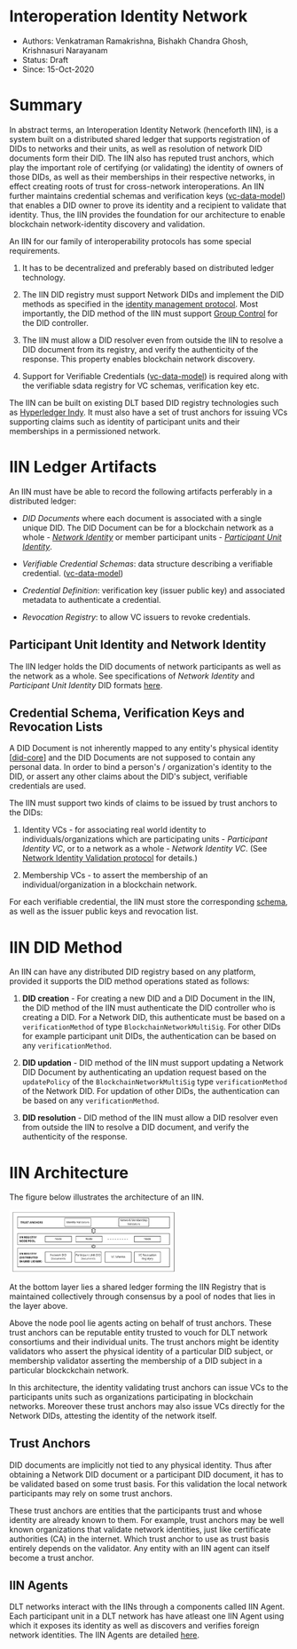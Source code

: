 <!--
 Copyright IBM Corp. All Rights Reserved.

 SPDX-License-Identifier: CC-BY-4.0
 -->
# Interoperation Identity Network

* Authors: Venkatraman Ramakrishna, Bishakh Chandra Ghosh, Krishnasuri Narayanam
* Status: Draft
* Since: 15-Oct-2020


# Summary

In abstract terms, an Interoperation Identity Network (henceforth IIN), is a system built on a distributed shared ledger that supports registration of DIDs to networks and their units, as well as resolution of network DID documents form their DID. The IIN also has reputed trust anchors, which play the important role of certifying (or validating) the identity of owners of those DIDs, as well as their memberships in their respective networks, in effect creating roots of trust for cross-network interoperations. An IIN further maintains credential schemas and verification keys ([vc-data-model](https://www.w3.org/TR/vc-data-model/#dfn-verifiable-data-registries)) that enables a DID owner to prove its identity and a recipient to validate that identity. Thus, the IIN provides the foundation for our architecture to enable blockchain network-identity discovery and validation.

An IIN for our family of interoperability protocols has some special requirements.

1. It has to be decentralized and preferably based on distributed ledger technology.

2. The IIN DID registry must support Network DIDs and implement the DID methods as specified in the [identity management protocol](../../protocols/identity/readme.md). Most importantly, the DID method of the IIN must support [Group Control](https://www.w3.org/TR/did-core/#group-control) for the DID controller.

3. The IIN must allow a DID resolver even from outside the IIN  to resolve a DID document from its registry, and verify the authenticity of the response. This property enables blockchain network discovery.

4. Support for Verifiable Credentials ([vc-data-model](https://www.w3.org/TR/vc-data-model/#dfn-verifiable-data-registries)) is required along with the verifiable sdata registry for VC schemas, verification key etc.

The IIN can be built on existing DLT based DID registry technologies such as  [Hyperledger Indy](https://hyperledger-indy.readthedocs.io/projects/sdk/en/latest/docs/getting-started/indy-walkthrough.html). It must also have a set of trust anchors for issuing VCs supporting claims such as identity of participant units  and their memberships in a permissioned network.

# IIN Ledger Artifacts

An IIN must have be able to record the following artifacts perferably in a distributed ledger:
* _DID Documents_ where each document is associated with a single unique DID. The DID Document can be for a blockchain network as a whole - [*Network Identity*](../../formats/identity.md) or member participant units - [*Participant Unit Identity*](../../formats/identity.md).

* _Verifiable Credential Schemas_: data structure describing a verifiable credential. ([vc-data-model](https://www.w3.org/TR/vc-data-model/#dfn-verifiable-data-registries))
  
* _Credential Definition_: verification key (issuer public key) and associated metadata to authenticate a credential.

* _Revocation Registry_: to allow VC issuers to revoke credentials.

## Participant Unit Identity and Network Identity

The IIN ledger holds the DID documents of network participants as well as the network as a whole. 
See specifications of *Network Identity* and *Participant Unit Identity* DID formats [here](../../formats/identity.md). 


## Credential Schema, Verification Keys and Revocation Lists

A DID Document is not inherently mapped to any entity's physical identity [[did-core](https://www.w3.org/TR/did-core/#binding-to-physical-identity)] and the DID Documents are not supposed to contain any personal data. In order to bind a person's / organization's identity to the DID, or assert any other claims about the DID's subject, verifiable credentials are used.

The IIN must support two kinds of claims to be issued by trust anchors to the DIDs:

1. Identity VCs - for associating real world identity to individuals/organizations which are participating units -  *Participant Identity VC*, or to a network as a whole - *Network Identity VC*. (See [Network Identity Validation
 protocol](../../protocols/identity/network-identity-validation.md) for details.) 

2. Membership VCs - to assert the membership of an individual/organization in a blockchain network.

For each verifiable credential, the IIN must store the corresponding [schema](https://www.w3.org/TR/vc-data-model/#data-schemas), as well as the issuer public keys and revocation list.




<!-- 
An IIN contains the following:
* Identity record: `<DID>,<Service-Endpoint>` for each of the following:
  * Every steward
  * (If applicable) every trust anchor created by a steward of this IIN
  * Every network unit certified by a steward or a trust anchor of this IIN
* Credential schemas corresponding to the following:
  * Membership list for a network, with the following attributes: `<Network-ID>`, `[<DID1>,<DID2>,......]`
  * Membership info for a network unit, with the following attributes: `<Network-ID>` (_Currently, this is the only attribute relevant for identify information sharing, but we can add more for other kinds of information sharing_)
* Credential definitions corresponding to the following:
  * Membership list for a network: signing (issuing) key owned by a steward or trust anchor of this IIN
  * Membership information for a network unit: signing (issuing) key owned by a steward or trust anchor of this IIN
  * 
  *  -->

# IIN DID Method

An IIN can have any distributed DID registry based on any platform, provided it supports the DID method operations stated as follows: 

1. **DID creation** - For creating a new DID and a DID Document in the IIN, the DID method of the IIN must authenticate the DID controller who is creating a DID. For a Network DID, this authenticate must be based on a `verificationMethod` of type `BlockchainNetworkMultiSig`. For other DIDs for example participant unit DIDs, the authentication can be based on any `verificationMethod`.

2. **DID updation** - DID method of the IIN must support updating a Network DID Document by authenticating an updation request based on the `updatePolicy` of the `BlockchainNetworkMultiSig` type `verificationMethod` of the Network DID. For updation of other DIDs, the authentication can be based on any `verificationMethod`.


3. **DID resolution** - DID method of the IIN must allow a DID resolver even from outside the IIN  to resolve a DID document, and verify the authenticity of the response.


# IIN Architecture

The figure below illustrates the architecture of an IIN.

<img src="../../resources/images/iin.jpg" width=60%>

At the bottom layer lies a shared ledger forming the IIN Registry that is maintained collectively through consensus by a pool of nodes that lies in the layer above.

Above the node pool lie agents acting on behalf of trust anchors. These trust anchors can be reputable entity trusted to vouch for DLT network consortiums and their individual units. The trust anchors might be identity validators who assert the physical identity of a particular DID subject, or membership validator asserting the membership of a DID subject in a particular blockckchain network.

In this architecture, the identity validating trust anchors can issue VCs to the participants units such as organizations participating in blockchain networks. Moreover these trust anchors may also issue VCs directly for the Network DIDs, attesting the identity of the network itself.

## Trust Anchors

DID documents are implicitly not tied to any physical identity. Thus after obtaining a Network DID document or a participant DID document, it has to be validated based on some trust basis. For this validation the local network participants may rely on some trust anchors.

These trust anchors are entities that the participants trust and whose identity are already known to them. For example, trust anchors may be well known organizations that validate network identities, just like certificate authorities (CA) in the internet. Which trust anchor to use as trust basis entirely depends on the validator. Any entity with an IIN agent can itself become a trust anchor.


## IIN Agents

DLT networks interact with the IINs through a components called IIN Agent. Each participant unit in a DLT network has have atleast one IIN Agent using which it exposes its identity as well as discovers and verifies foreign network identities. The IIN Agents are detailed [here](./iin-agent.md).


<!-- 
# IIN Structure and Bootstrap

This is a Hyperledger Indy network that is collectively managed by a set of _stewards_. For an IIN to facilitate bilateral interoperation between networks N1 and N2, the following constraint must hold: _for every unit in N1 and N2, there exists at least one steward that is trusted, directly or transitively, by that network unit_.

In the limiting, or trivial, case, an IIN can contain just one steward that is trusted by every unit in N1 and N2. For the purpose of our protocol, such a network would be functionally indistinguishable from, though less trustworthy than, a truly distributed IIN that contains multiple stewards representing trusted authorities that have agreed to join that IIN and are bound by a shared ledger.

_Proposal for initial implementation_: Build an IIN that contains four Indy nodes (as per the reference Indy implementation) and two stewards. This implementation will be non-trivial and will have one steward corresponding to each interoperating network (i.e., consortium) in at least some demo scenarios. _Example_: for interoperation between TradeLens and We.Trade, we build an IIN containing two stewards by default: one representing Maersk (to certify TradeLens units) and another representing IBM (to certify We.Trade units). -->

<!-- 
## Bootstrap procedure:
1. Create network artifacts:
   * Configuration file with network name (`NETWORK_NAME`) set to `IIN`(or something unique, if there is more than one IIN)
   * Keys for each Indy node: ed25519 transport/communication keys, BLS keys for multisig and state proofs
   * Genesis transactions: pool transactions genesis file, domain transactions genesis file with specification for stewards (each with a unique name assigned a priori) 
2. Launch the 4-node Indy pool network by starting each node in a separate Docker container.
3. Start an IIN steward agent for each steward in a separate Docker container. A steward agent is built on a Hyperledger Aries instance.

## Reference:
* Hyperledger Indy Node: Create a Network and Start a 4-Node Indy Pool [link](https://hyperledger-indy.readthedocs.io/projects/node/en/latest/start-nodes.html)
* Implementation of single-node/single-steward Indy pool in Docker containers [link](https://github.com/identity-interop/iin_deployment)




# Interfaces
Standard Indy SDK API will be used for communication between identity owners' agents and between agents and Indy pool nodes.
Standard Indy SDK API will be used for creating and maintaining wallets (for DIDs, keys, secrets, and credentials) at the agents. 
-->

